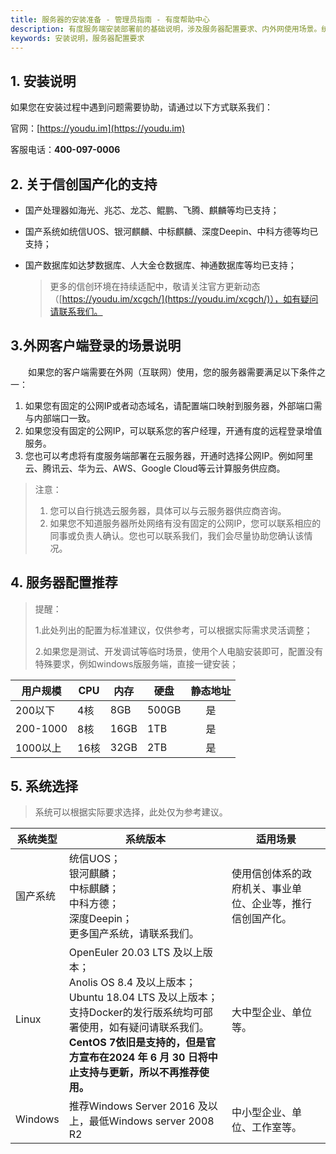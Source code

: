 ```yaml
---
title: 服务器的安装准备 - 管理员指南 - 有度帮助中心
description: 有度服务端安装部署前的基础说明，涉及服务器配置要求、内外网使用场景。统信UOS，银河麒麟，中标麒麟，Deepin深度，国产系统，国产Linux，鲲鹏，飞腾，龙芯，兆芯。
keywords: 安装说明，服务器配置要求
---
```


## 1. 安装说明

如果您在安装过程中遇到问题需要协助，请通过以下方式联系我们：

官网：[https://youdu.im](https://youdu.im)

客服电话：**400-097-0006**

## 2. 关于信创国产化的支持

- 国产处理器如海光、兆芯、龙芯、鲲鹏、飞腾、麒麟等均已支持；

- 国产系统如统信UOS、银河麒麟、中标麒麟、深度Deepin、中科方德等均已支持；

- 国产数据库如达梦数据库、人大金仓数据库、神通数据库等均已支持；

  > 更多的信创环境在持续适配中，敬请关注官方更新动态（[https://youdu.im/xcgch/](https://youdu.im/xcgch/)），如有疑问请联系我们。

## 3.外网客户端登录的场景说明

　　如果您的客户端需要在外网（互联网）使用，您的服务器需要满足以下条件之一：

1. 如果您有固定的公网IP或者动态域名，请配置端口映射到服务器，外部端口需与内部端口一致。
2. 如果您没有固定的公网IP，可以联系您的客户经理，开通有度的远程登录增值服务。
3. 您也可以考虑将有度服务端部署在云服务器，开通时选择公网IP。例如阿里云、腾讯云、华为云、AWS、Google Cloud等云计算服务供应商。

> 注意：
>
> 1. 您可以自行挑选云服务器，具体可以与云服务器供应商咨询。
> 2. 如果您不知道服务器所处网络有没有固定的公网IP，您可以联系相应的同事或负责人确认。您也可以联系我们，我们会尽量协助您确认该情况。

## 4. 服务器配置推荐

> 提醒：
>
> 1.此处列出的配置为标准建议，仅供参考，可以根据实际需求灵活调整；
>
> 2.如果您是测试、开发调试等临时场景，使用个人电脑安装即可，配置没有特殊要求，例如windows版服务端，直接一键安装；

| 用户规模 | CPU  | 内存 | 硬盘  | 静态地址 |
| -------- | ---- | ---- | ----- | :------: |
| 200以下  | 4核  | 8GB  | 500GB |    是    |
| 200-1000 | 8核  | 16GB | 1TB   |    是    |
| 1000以上 | 16核 | 32GB | 2TB   |    是    |

## 5. 系统选择

> 系统可以根据实际要求选择，此处仅为参考建议。

| 系统类型 | 系统版本                                                     | 适用场景                                                   |
| -------- | ------------------------------------------------------------ | ---------------------------------------------------------- |
| 国产系统 | 统信UOS；<br>银河麒麟；<br>中标麒麟；<br>中科方德；<br>深度Deepin；<br>更多国产系统，请联系我们。 | 使用信创体系的政府机关、事业单位、企业等，推行信创国产化。 |
| Linux    | OpenEuler 20.03 LTS 及以上版本；<br>Anolis OS 8.4 及以上版本；<br>Ubuntu 18.04 LTS 及以上版本；<br>支持Docker的发行版系统均可部署使用，如有疑问请联系我们。<br>**CentOS 7依旧是支持的，但是官方宣布在2024 年 6 月 30 日将中止支持与更新，所以不再推荐使用。** | 大中型企业、单位等。                                       |
| Windows  | 推荐Windows Server 2016 及以上，最低Windows server 2008 R2   | 中小型企业、单位、工作室等。                               |
